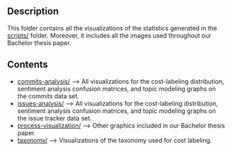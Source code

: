 ## Description

This folder contains all the visualizations of the statistics generated in the [scripts/](../scripts/) folder. Moreover, it includes all the images used throughout our Bachelor thesis paper.

## Contents

- [commits-analysis/](commits-analysis/) --> All visualizations for the cost-labeling distribution, sentiment analysis confusion matrices, and topic modeling graphs on the commits data set.
- [issues-analysis/](issues-analysis/) --> All visualizations for the cost-labeling distribution, sentiment analysis confusion matrices, and topic modeling graphs on the issue tracker data set.
- [process-visualization/](process-visualization/) --> Other graphics included in our Bachelor thesis paper.
- [taxonomy/](taxonomy/) --> Visualizations of the taxonomy used for cost labeling.
